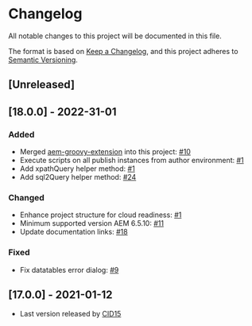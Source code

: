 # Changelog

All notable changes to this project will be documented in this file.

The format is based on [Keep a Changelog](https://keepachangelog.com/en/1.0.0/),
and this project adheres to [Semantic Versioning](https://semver.org/spec/v2.0.0.html).

## [Unreleased]

## [18.0.0] - 2022-31-01

### Added

- Merged [aem-groovy-extension](https://github.com/icfnext/aem-groovy-extension) into this project: [#10](https://github.com/orbinson/aem-groovy-console/pull/10)
- Execute scripts on all publish instances from author environment: [#1](https://github.com/orbinson/aem-groovy-console/pull/1)
- Add xpathQuery helper method: [#1](https://github.com/orbinson/aem-groovy-console/pull/1)
- Add sql2Query helper method: [#24](https://github.com/orbinson/aem-groovy-console/pull/24)

### Changed

- Enhance project structure for cloud readiness: [#1](https://github.com/orbinson/aem-groovy-console/pull/1)
- Minimum supported version AEM 6.5.10: [#11](https://github.com/orbinson/aem-groovy-console/pull/11)
- Update documentation links: [#18](https://github.com/orbinson/aem-groovy-console/pull/18)

### Fixed

- Fix datatables error dialog: [#9](https://github.com/orbinson/aem-groovy-console/pull/9)

## [17.0.0] - 2021-01-12

- Last version released by [CID15](https://github.com/CID15/aem-groovy-console)

